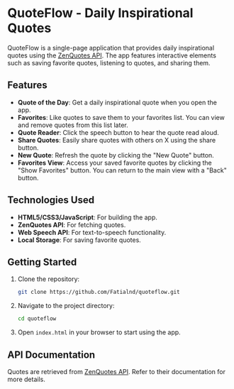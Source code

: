 # QuoteFlow - Daily Inspirational Quotes

QuoteFlow is a single-page application that provides daily inspirational quotes using the [ZenQuotes API](https://zenquotes.io/api). The app features interactive elements such as saving favorite quotes, listening to quotes, and sharing them.

## Features

- **Quote of the Day**: Get a daily inspirational quote when you open the app.
- **Favorites**: Like quotes to save them to your favorites list. You can view and remove quotes from this list later.
- **Quote Reader**: Click the speech button to hear the quote read aloud.
- **Share Quotes**: Easily share quotes with others on X using the share button.
- **New Quote**: Refresh the quote by clicking the "New Quote" button.
- **Favorites View**: Access your saved favorite quotes by clicking the "Show Favorites" button. You can return to the main view with a "Back" button.

## Technologies Used

- **HTML5/CSS3/JavaScript**: For building the app.
- **ZenQuotes API**: For fetching quotes.
- **Web Speech API**: For text-to-speech functionality.
- **Local Storage**: For saving favorite quotes.

## Getting Started

1. Clone the repository:
   ```bash
   git clone https://github.com/Fatialnd/quoteflow.git
   ```
2. Navigate to the project directory:
   ```bash
   cd quoteflow
   ```
3. Open `index.html` in your browser to start using the app.

## API Documentation

Quotes are retrieved from [ZenQuotes API](https://zenquotes.io/api). Refer to their documentation for more details.
